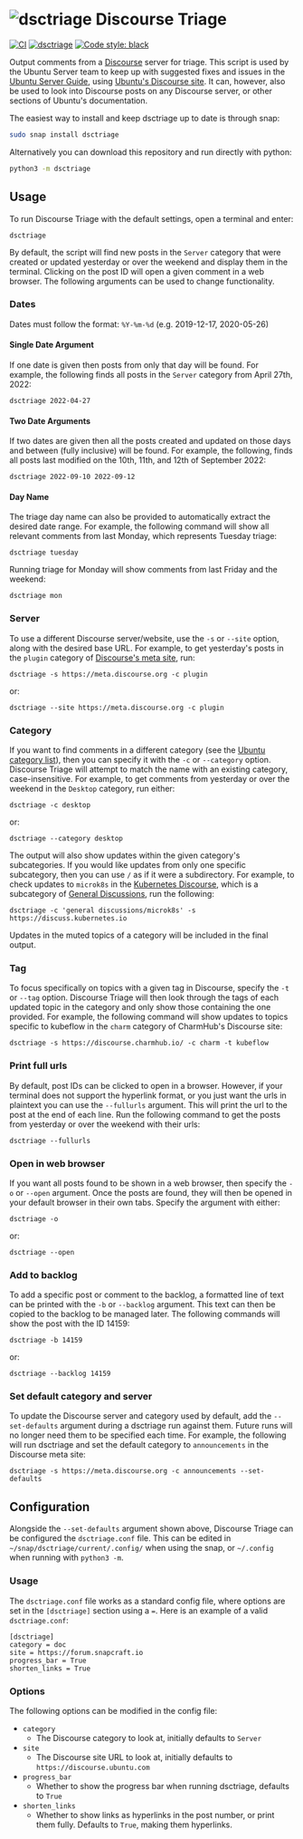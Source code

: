 # ![dsctriage](img/dsctriage-small.png) Discourse Triage

[![CI](https://github.com/lvoytek/discourse-triage/actions/workflows/main.yml/badge.svg)](https://github.com/lvoytek/discourse-triage/actions/workflows/main.yml)
[![dsctriage](https://snapcraft.io/dsctriage/badge.svg)](https://snapcraft.io/dsctriage)
[![Code style: black](https://img.shields.io/badge/code%20style-black-000000.svg)](https://github.com/psf/black)


Output comments from a [Discourse](https://www.discourse.org/) server for triage. This script is used by the Ubuntu
Server team to keep up with suggested fixes and issues in the [Ubuntu Server Guide](https://ubuntu.com/server/docs), 
using [Ubuntu's Discourse site](https://discourse.ubuntu.com). It can, however, also be used to look into Discourse 
posts on any Discourse server, or other sections of Ubuntu's documentation.

The easiest way to install and keep dsctriage up to date is through snap:

```bash
sudo snap install dsctriage
```

Alternatively you can download this repository and run directly with python:

```bash
python3 -m dsctriage
```

## Usage
To run Discourse Triage with the default settings, open a terminal and enter:

    dsctriage

By default, the script will find new posts in the `Server` category that were created or updated yesterday or over the weekend and display them in the terminal. Clicking on the post ID will open a given comment in a web browser. The following arguments can be used to change functionality.

### Dates
Dates must follow the format: `%Y-%m-%d` (e.g. 2019-12-17, 2020-05-26)

#### Single Date Argument
If one date is given then posts from only that day will be found. 
For example, the following finds all posts in the `Server` category from April 27th, 2022:

    dsctriage 2022-04-27

#### Two Date Arguments
If two dates are given then all the posts created and updated on those days and between (fully inclusive) will be found. 
For example, the following, finds all posts last modified on the 10th, 11th, and 12th of September 2022:

    dsctriage 2022-09-10 2022-09-12

#### Day Name
The triage day name can also be provided to automatically extract the desired date range. For example, the following command will show all relevant comments from last Monday, which represents Tuesday triage:

    dsctriage tuesday

Running triage for Monday will show comments from last Friday and the weekend:

    dsctriage mon

### Server
To use a different Discourse server/website, use the `-s` or `--site` option, along with the desired base URL. For example,
to get yesterday's posts in the `plugin` category of [Discourse's meta site](https://meta.discourse.org/), run:

    dsctriage -s https://meta.discourse.org -c plugin

or:

    dsctriage --site https://meta.discourse.org -c plugin

### Category
If you want to find comments in a different category (see the [Ubuntu category list](https://discourse.ubuntu.com/categories)),
then you can specify it with the `-c` or `--category` option. Discourse Triage will attempt to match the name with an
existing category, case-insensitive. For example, to get comments from yesterday or over the weekend in the `Desktop` category, run
either:

    dsctriage -c desktop

or:

    dsctriage --category desktop

The output will also show updates within the given category's subcategories. If you would like updates from only one
specific subcategory, then you can use `/` as if it were a subdirectory. For example, to check updates to `microk8s` in
the [Kubernetes Discourse](https://discuss.kubernetes.io), which is a subcategory of [General Discussions](https://discuss.kubernetes.io/c/general-discussions/6),
run the following:

    dsctriage -c 'general discussions/microk8s' -s https://discuss.kubernetes.io

Updates in the muted topics of a category will be included in the final output.

### Tag
To focus specifically on topics with a given tag in Discourse, specify the `-t` or `--tag` option. Discourse Triage will
then look through the tags of each updated topic in the category and only show those containing the one provided. For
example, the following command will show updates to topics specific to kubeflow in the `charm` category of CharmHub's
Discourse site:

    dsctriage -s https://discourse.charmhub.io/ -c charm -t kubeflow

### Print full urls
By default, post IDs can be clicked to open in a browser. However, if your terminal does not support the hyperlink
format, or you just want the urls in plaintext you can use the `--fullurls` argument. This will print the url to the
post at the end of each line. Run the following command to get the posts from yesterday or over the weekend with their urls:

    dsctriage --fullurls

### Open in web browser
If you want all posts found to be shown in a web browser, then specify the `-o` or `--open` argument. Once the posts are
found, they will then be opened in your default browser in their own tabs. Specify the argument with either:
    
    dsctriage -o

or:
    
    dsctriage --open

### Add to backlog
To add a specific post or comment to the backlog, a formatted line of text can be printed with the `-b` or `--backlog`
argument. This text can then be copied to the backlog to be managed later. The following commands will show the post
with the ID 14159:

    dsctriage -b 14159

or:

    dsctriage --backlog 14159

### Set default category and server
To update the Discourse server and category used by default, add the `--set-defaults` argument during a dsctriage run
against them. Future runs will no longer need them to be specified each time. For example, the following will run
dsctriage and set the default category to `announcements` in the Discourse meta site: 

    dsctriage -s https://meta.discourse.org -c announcements --set-defaults

## Configuration
Alongside the `--set-defaults` argument shown above, Discourse Triage can be configured the `dsctriage.conf` file. This
can be edited in `~/snap/dsctriage/current/.config/` when using the snap, or `~/.config` when running with `python3 -m`.

### Usage
The `dsctriage.conf` file works as a standard config file, where options are set in the `[dsctriage]` section using a
`=`. Here is an example of a valid `dsctriage.conf`:

    [dsctriage]
    category = doc
    site = https://forum.snapcraft.io
    progress_bar = True
    shorten_links = True

### Options
The following options can be modified in the config file:

* `category`
    - The Discourse category to look at, initially defaults to `Server`
* `site`
    - The Discourse site URL to look at, initially defaults to `https://discourse.ubuntu.com`
* `progress_bar`
    - Whether to show the progress bar when running dsctriage, defaults to `True`
* `shorten_links`
    - Whether to show links as hyperlinks in the post number, or print them fully. Defaults to `True`, making them
    hyperlinks.
